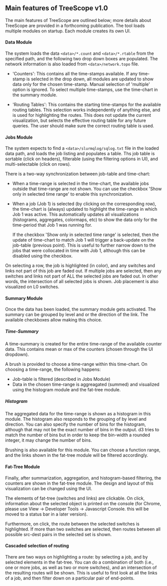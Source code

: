 ## Main features of TreeScope v1.0

The main features of TreeScope are outlined below; more details about
TreeScope are provided in a forthcoming publication. The tool loads multiple
modules on startup. Each module creates its own UI.

#### Data Module

The system loads the data `<data>/*.count` and `<data>/*.rtable` from the
specified path, and the following two drop down boxes are populated. The
network information is also loaded from `<data>/network.topo` file.

- 'Counters': This contains all the time-stamps available. If any time-stamp
  is selected in the drop down, all modules are updated to show data only for
the chosen time-stamp. Manual selection of 'multiple' option is ignored. To
select multiple time-stamps, use the time-chart in the summary module.

- 'Routing Tables': This contains the starting time-stamps for the available
  routing tables. This selection works independently of anything else, and is
used for highlighting the routes. This does not update the current
visualization, but selects the effective routing table for any future
queries. The user should make sure the correct routing table is used.

#### Jobs Module

The system expects to find a `<data>/slurmqlog/sqlog.txt` file in the loaded
data path, and loads the job listing and populates a table. Ths job table is
sortable (click on headers), filterable (using the filtering options in UI),
and multi-selectable (click on rows).

There is a two-way synchronization between job-table and time-chart:

* When a time-range is selected in the time-chart, the available jobs outside
that time-range are not shown. You can use the checkbox 'Show only in
selected time range' to enable this synchronization.

* When a job (Job 1) is selected (by clicking on the corresponding row), the
time-chart is (always) updated to highlight the time-range in which Job 1
was active. This automatically updates all visualizations (histograms,
aggregates, colormaps, etc) to show the data only for the time-period that
Job 1 was running for.

	If the checkbox 'Show only in selected time range' is selected, then
the update of time-chart to match Job 1 will trigger a back-update on the
job-table (previous point).  This is useful to further narrow down to the
jobs that were collocated in time with Job 1, although this can be disabled
using the checkbox.

On selecting a row, the job is highlighted (in color), and any switches and
links not part of this job are faded out. If multiple jobs are selected, then
any switches and links not part of ALL the selected jobs are faded out. In
other words, the intersection of all selected jobs is shown. Job placement is also visualized on L0 switches.

#### Summary Module

Once the data has been loaded, the summary module gets activated. The summary
can be grouped by level and or the direction of the link. The
available checkboxes allow making this choice.

##### Time-Summary

A time-summary is created for the entire time-range of the available counter
data. This contains mean or max of the counters (chosen through the UI
dropdown).

A brush is provided to choose a time-range within this time-chart. On
choosing a time-range, the following happens:

* Job-table is filtered (described in Jobs Module)
* Data in the chosen time-range is aggreagated (summed) and visualized using
the histogram module and the fat-tree module.


##### Histogram

The aggregated data for the time-range is shown as a histogram in this
module. The histogram also responds to the grouping of by level and
direction. You can also specify the number of bins for the histogram,
although that may not be the exact number of bins in the output. d3 tries to
match the number of bins but in order to keep the bin-width a rounded
integer, it may change the number of bins.

Brushing is also available for this module. You can choose a function range,
and the links shown in the fat-tree module will be filtered accordingly.


#### Fat-Tree Module

Finally, after summarization, aggregation, and histogram-based filtering, the
counters are shown in the fat-tree module. The design and layout of this
visualization can be changed using the UI.

The elements of fat-tree (switches and links) are clickable. On click,
information about the selected object is printed on the console (for Chrome,
please use View -> Developer Tools -> Javascript Console. this will be moved
to a status bar in a later version).

Furthermore, on click, the route between the selected switches is
highlighted. If more than two switches are selected, then routes between all
possible src-dest pairs in the selected set is shown.

#### Cascaded selection of routing

There are two ways on highlighting a route: by selecting a job, and by
selected elements in the fat-tree. You can do a combination of both (i.e.,
one or more jobs, as well as two or more switches), and an intersection of
the resulting routes will be shown. This is useful to first look at all the
links of a job, and then filter down on a particular pair of end-points.
